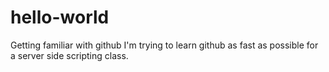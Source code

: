 # hello-world
Getting familiar with github
I'm trying to learn github as fast as possible for a server side scripting class.
